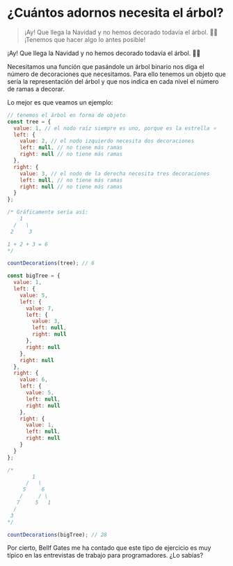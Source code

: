 # ¿Cuántos adornos necesita el árbol?

> ¡Ay! Que llega la Navidad y no hemos decorado todavía el árbol. 🎄😱 ¡Tenemos que hacer algo lo antes posible!

¡Ay! Que llega la Navidad y no hemos decorado todavía el árbol. 🎄😱

Necesitamos una función que pasándole un árbol binario nos diga el número de decoraciones que necesitamos. Para ello tenemos un objeto que sería la representación del árbol y que nos indica en cada nivel el número de ramas a decorar.

Lo mejor es que veamos un ejemplo:

```javascript
// tenemos el árbol en forma de objeto
const tree = {
  value: 1, // el nodo raíz siempre es uno, porque es la estrella ⭐
  left: {
    value: 2, // el nodo izquierdo necesita dos decoraciones
    left: null, // no tiene más ramas
    right: null // no tiene más ramas
  },
  right: {
    value: 3, // el nodo de la derecha necesita tres decoraciones
    left: null, // no tiene más ramas
    right: null // no tiene más ramas
  }
};

/* Gráficamente sería así:
    1
  /   \
 2     3

1 + 2 + 3 = 6
*/

countDecorations(tree); // 6

const bigTree = {
  value: 1,
  left: {
    value: 5,
    left: {
      value: 7,
      left: {
        value: 3,
        left: null,
        right: null
      },
      right: null
    },
    right: null
  },
  right: {
    value: 6,
    left: {
      value: 5,
      left: null,
      right: null
    },
    right: {
      value: 1,
      left: null,
      right: null
    }
  }
};

/*
        1
      /   \
     5     6
    /     / \
   7     5   1
  /
 3
*/

countDecorations(bigTree); // 28
```

Por cierto, Bellf Gates me ha contado que este tipo de ejercicio es muy típico en las entrevistas de trabajo para programadores. ¿Lo sabías?
